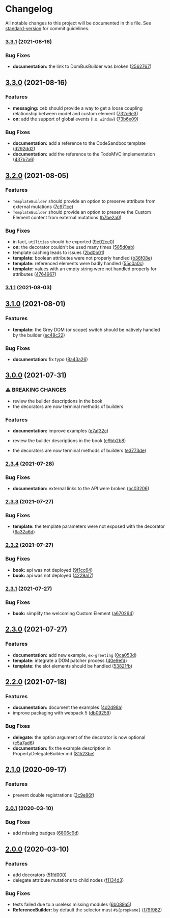 # Changelog

All notable changes to this project will be documented in this file. See [standard-version](https://github.com/conventional-changelog/standard-version) for commit guidelines.

### [3.3.1](https://github.com/tmorin/ceb/compare/v3.3.0...v3.3.1) (2021-08-16)


### Bug Fixes

* **documentation:** the link to DomBusBuilder was broken ([2562767](https://github.com/tmorin/ceb/commit/2562767344a7e00a2ba6916ee58edd5698177ef2))

## [3.3.0](https://github.com/tmorin/ceb/compare/v3.2.0...v3.3.0) (2021-08-16)


### Features

* **messaging:** ceb should provide a way to get a loose coupling relationship between model and custom element ([732c6e3](https://github.com/tmorin/ceb/commit/732c6e3b95c536197b12d0dc8a73a8ce6031f7d9))
* **on:** add the support of global events (i.e. `window`) ([73b6e09](https://github.com/tmorin/ceb/commit/73b6e09e5cfc4e28c06969aeafc32a35bcb9a2d3))


### Bug Fixes

* **documentation:** add a reference to the CodeSandbox template ([d292dd2](https://github.com/tmorin/ceb/commit/d292dd2a77671367ca82003484434173b3d7ee96))
* **documentation:** add the reference to the TodoMVC implementation ([437b7a6](https://github.com/tmorin/ceb/commit/437b7a6dfb22363153d1c705b292760a8f689965))

## [3.2.0](https://github.com/tmorin/ceb/compare/v3.1.1...v3.2.0) (2021-08-05)


### Features

* `TemplateBuilder` should provide an option to preserve attribute from external mutations ([7c971ce](https://github.com/tmorin/ceb/commit/7c971ced626758b557c6d727ef83e01da95e4c43))
* `TemplateBuilder` should provide an option to preserve the Custom Element content from external mutations ([b7be2a0](https://github.com/tmorin/ceb/commit/b7be2a06c2dcacdbd9b671eadfb584b971bf21e7))


### Bug Fixes

* in fact, `utilities` should be exported ([9e02ce0](https://github.com/tmorin/ceb/commit/9e02ce0d385f94a3a8d0c04b5611b760048418b2))
* **on:** the decorator couldn't be used many times ([585d0ab](https://github.com/tmorin/ceb/commit/585d0abe68319aa8231ac9e1f3f9d4b217a3b8d8))
* template caching leads to issues ([2bd0b01](https://github.com/tmorin/ceb/commit/2bd0b01cc503864d3de211cdfdb2227c25b95b86))
* **template:** boolean attributes were not properly handled ([b36f08e](https://github.com/tmorin/ceb/commit/b36f08ed6555e81e56d7a3d1ea493292cd2ff73a))
* **template:** referenced elements were badly handled ([55c0a0c](https://github.com/tmorin/ceb/commit/55c0a0c662edd598537b716d9cf75ddd0d8a5f6f))
* **template:** values with an empty string were not handled properly for attributes ([4764967](https://github.com/tmorin/ceb/commit/47649676da73cf1fbbe122f7f69b0b465412849e))

### [3.1.1](https://github.com/tmorin/ceb/compare/v3.1.0...v3.1.1) (2021-08-03)

## [3.1.0](https://github.com/tmorin/ceb/compare/v3.0.0...v3.1.0) (2021-08-01)


### Features

* **template:** the Grey DOM (or scope) switch should be natively handled by the builder ([ec48c22](https://github.com/tmorin/ceb/commit/ec48c22d5f71b847453792e3d865dc166dc69f11))


### Bug Fixes

* **documentation:** fix typo ([8a43a26](https://github.com/tmorin/ceb/commit/8a43a26b374025853736a08deab7503dfa96ab8c))

## [3.0.0](https://github.com/tmorin/ceb/compare/v2.3.4...v3.0.0) (2021-07-31)


### ⚠ BREAKING CHANGES

* review the builder descriptions in the book
* the decorators are now terminal methods of builders

### Features

* **documentation:** improve examples ([e7af32c](https://github.com/tmorin/ceb/commit/e7af32cde63f1de78a762a210367d45aad653033))


* review the builder descriptions in the book ([e9bb2b8](https://github.com/tmorin/ceb/commit/e9bb2b89df48784b8cb30c12180b60834b924593))
* the decorators are now terminal methods of builders ([e3773de](https://github.com/tmorin/ceb/commit/e3773de251aa87f1dd754f1097354803649fde95))

### [2.3.4](https://github.com/tmorin/ceb/compare/v2.3.3...v2.3.4) (2021-07-28)


### Bug Fixes

* **documentation:** external links to the API were broken ([bc03206](https://github.com/tmorin/ceb/commit/bc03206f8a6349cd50e9ea1bcf37e934db636645))

### [2.3.3](https://github.com/tmorin/ceb/compare/v2.3.2...v2.3.3) (2021-07-27)


### Bug Fixes

* **template:** the template parameters were not exposed with the decorator ([6a32a6d](https://github.com/tmorin/ceb/commit/6a32a6d25eb16393c304aca1fe9d444d619943a1))

### [2.3.2](https://github.com/tmorin/ceb/compare/v2.3.1...v2.3.2) (2021-07-27)


### Bug Fixes

* **book:** api was not deployed ([9f1cc64](https://github.com/tmorin/ceb/commit/9f1cc64b139b2858e20d7477f30a65de3d443eb1))
* **book:** api was not deployed ([4229a17](https://github.com/tmorin/ceb/commit/4229a17b90fba5ea3d162fda446b879e8ec2da36))

### [2.3.1](https://github.com/tmorin/ceb/compare/v2.3.0...v2.3.1) (2021-07-27)


### Bug Fixes

* **book:** simplify the welcoming Custom Element ([a670264](https://github.com/tmorin/ceb/commit/a670264044c823d81ebaa988c4e2e545e3b97c70))

## [2.3.0](https://github.com/tmorin/ceb/compare/v2.2.0...v2.3.0) (2021-07-27)


### Features

* **documentation:** add new example, `ex-greeting` ([0ca053d](https://github.com/tmorin/ceb/commit/0ca053d855d674dfc37eb7f1dd3b10f7a06f7f45))
* **template:** integrate a DOM patcher process ([40e9efd](https://github.com/tmorin/ceb/commit/40e9efd5cddfb1eb513273cb243d2f433405d0b5))
* **template:** the slot elements should be handled ([53821fb](https://github.com/tmorin/ceb/commit/53821fb4e1f2d613b3dab95bc959a5a4a3a6be3d))

## [2.2.0](https://github.com/tmorin/ceb/compare/v2.1.0...v2.2.0) (2021-07-18)


### Features

* **documentation:** document the examples ([4d2d98a](https://github.com/tmorin/ceb/commit/4d2d98a0e2928ba59fa25b27edf3ba4d04d089aa))
* improve packaging with webpack 5 ([db09259](https://github.com/tmorin/ceb/commit/db092596d45afbc04204871cea01234517cb6dbe))


### Bug Fixes

* **delegate:** the option argument of the decorator is now optional ([c5a7ad6](https://github.com/tmorin/ceb/commit/c5a7ad63bc8cdc9d8319468692d717f2f5c127fb))
* **documentation:** fix the example description in PropertyDelegateBuilder.md ([81523be](https://github.com/tmorin/ceb/commit/81523be55382e6052b58a0007060af4edea3ecba))

## [2.1.0](https://github.com/tmorin/ceb/compare/v2.0.1...v2.1.0) (2020-09-17)


### Features

* prevent double registrations ([3c9e86f](https://github.com/tmorin/ceb/commit/3c9e86f6d86fbc16918347dafabbef64ef222cc4))

### [2.0.1](https://github.com/tmorin/ceb/compare/v2.0.0...v2.0.1) (2020-03-10)


### Bug Fixes

* add missing badges ([6806c9d](https://github.com/tmorin/ceb/commit/6806c9de7628003412b7616eae90378f7d071592))

## [2.0.0](https://github.com/tmorin/ceb/compare/v1.0.4...v2.0.0) (2020-03-10)


### Features

* add decorators ([51fd000](https://github.com/tmorin/ceb/commit/51fd00037507b05ddd9d59f795095dc5e30227ff))
* delegate attribute mutations to child nodes ([f1134d3](https://github.com/tmorin/ceb/commit/f1134d3dcf7159604daa8ee263738707e27242a4))


### Bug Fixes

* tests failed due to a useless missing modules ([6b089a5](https://github.com/tmorin/ceb/commit/6b089a51ff2f290fba23a0ed908ad265ccc85106))
* **ReferenceBuilder:** by default the selector must `#${propName}` ([f79f982](https://github.com/tmorin/ceb/commit/f79f982f28a06ac8ef90edb34da27f09a2fc5215))
